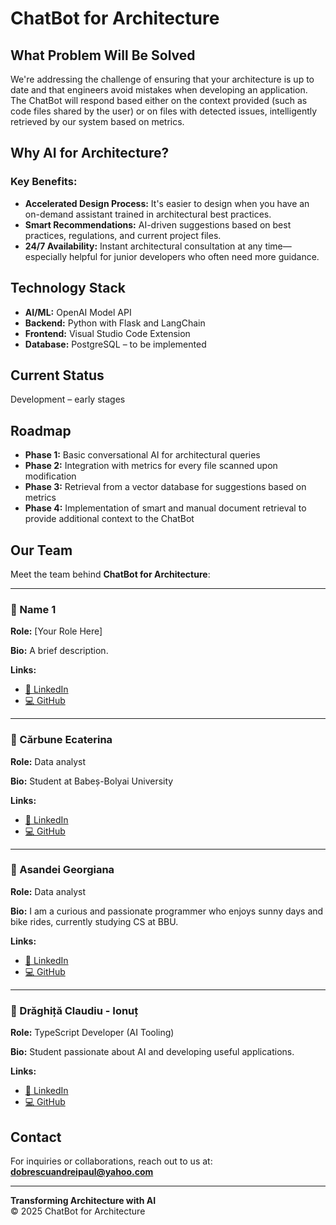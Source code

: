 # ChatBot for Architecture

## What Problem Will Be Solved

We're addressing the challenge of ensuring that your architecture is up to date and that engineers avoid mistakes when developing an application. The ChatBot will respond based either on the context provided (such as code files shared by the user) or on files with detected issues, intelligently retrieved by our system based on metrics.

## Why AI for Architecture?

### Key Benefits:
- **Accelerated Design Process:** It's easier to design when you have an on-demand assistant trained in architectural best practices.
- **Smart Recommendations:** AI-driven suggestions based on best practices, regulations, and current project files.
- **24/7 Availability:** Instant architectural consultation at any time—especially helpful for junior developers who often need more guidance.

## Technology Stack

- **AI/ML:** OpenAI Model API  
- **Backend:** Python with Flask and LangChain  
- **Frontend:** Visual Studio Code Extension  
- **Database:** PostgreSQL – to be implemented  

## Current Status

Development – early stages

## Roadmap

- **Phase 1:** Basic conversational AI for architectural queries  
- **Phase 2:** Integration with metrics for every file scanned upon modification  
- **Phase 3:** Retrieval from a vector database for suggestions based on metrics  
- **Phase 4:** Implementation of smart and manual document retrieval to provide additional context to the ChatBot  

## Our Team

Meet the team behind **ChatBot for Architecture**:

---

### 👤 Name 1  
**Role:** [Your Role Here]  

**Bio:** A brief description.

**Links:**  
- [🔗 LinkedIn](https://linkedin.com/in/username1)  
- [💻 GitHub](https://github.com/username1)

---

### 👤 Cărbune Ecaterina 
**Role:** Data analyst  

**Bio:** Student at Babeș-Bolyai University

**Links:**  
- [🔗 LinkedIn](https://www.linkedin.com/in/ecaterina-carbune-67061b339)  
- [💻 GitHub](https://github.com/Ec4ter1)

---

### 👤 Asandei Georgiana  
**Role:** Data analyst  

**Bio:** I am a curious and passionate programmer who enjoys sunny days and bike rides, currently studying CS at BBU.

**Links:**  
- [🔗 LinkedIn](https://linkedin.com/in/georgiana-asandei-079597293)  
- [💻 GitHub](https://github.com/geoqiq)

---

### 👤 Drăghiță Claudiu - Ionuț
**Role:**  TypeScript Developer (AI Tooling)

**Bio:** Student passionate about AI and developing useful applications.

**Links:**  
- [🔗 LinkedIn](https://www.linkedin.com/in/claudiu-dr%C4%83ghi%C8%9B%C4%83-a39199295/) 
- [💻 GitHub](https://github.com/claudiu28)

## Contact

For inquiries or collaborations, reach out to us at: **dobrescuandreipaul@yahoo.com**

---

**Transforming Architecture with AI**  
© 2025 ChatBot for Architecture
